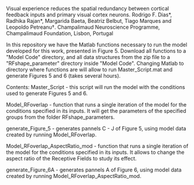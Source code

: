 Visual experience reduces the spatial redundancy between cortical feedback inputs and primary visual cortex neurons.
Rodrigo F. Dias*, Radhika Rajan*, Margarida Baeta, Beatriz Belbut, Tiago Marques and Leopoldo Petreanu†.
Champalimaud Neuroscience Programme, Champalimaud Foundation, Lisbon, Portugal


In this repository we have the Matlab functions necessary to run the model developed for this work, presented in Figure 5. 
Download all functions to a "Model Code" directory, and all data structures from the zip file to a "RFshape_parameter" 
directory inside "Model Code".
Changing Matlab to directory where functions are will allow to run Master_Script.mat and generate Figures 5 and 6 (takes several hours).


Contents:
Master_Script - this script will run the model with the conditions used to generate Figures 5 and 6. 

Model_RFoverlap - function that runs a single iteration of the model for the conditions specified in its inputs. 
It will get the parameters of the specified groups from the folder RFshape_parameters.

generate_Figure_5 - generates pannels C - J of Figure 5, using model data created by running Model_RFoverlap.

Model_RFoverlap_AspectRatio_mod - function that runs a single iteration of the model for the conditions specified in its inputs. 
It allows to change the aspect ratio of the Receptive Fields to study its effect. 

generate_Figure_6A -  generates pannels A of Figure 6, using model data created by running Model_RFoverlap_AspectRatio_mod.

